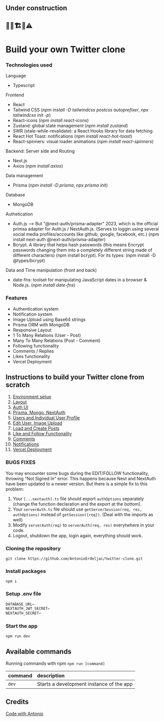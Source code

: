## Under construction

## 👷‍♂️🏗️🚧⚠️

# Build your own Twitter clone

### Technologies used

Language

-   Typescript

Frontend

-   React
-   Tailwind CSS (_npm install -D tailwindcss postcss autoprefixer_, _npx tailwindcss init -p_)
-   React-icons (_npm install react-icons_)
-   Zustand: global state management (_npm install zustand_)
-   SWR (stale-while-revalidate): a React Hooks library for data fetching.
-   React Hot Toast: notifications (_npm install react-hot-toast_)
-   React-spinners: visual loader animations (_npm install react-spinners_)

Backend: Server side and Routing

-   Next.js
-   Axios (_npm install axios_)

Data management

-   Prisma (_npm install -D prisma_, _npx prisma init_)

Database

-   MongoDB

Authetication

-   Auth.js --> But "@next-auth/prisma-adapter" 2023, which is the official primsa adapter for Auth.js / NextAuth.js. (Serves to loggin using several social media profiles/accounts like github, google, facebook, etc.) (npm install next-auth @next-auth/prisma-adapter)
-   Bcrypt. A library that helps hash passwords (this means Encrypt passwords changing them into a completely different string made of different characters) (npm install bcrypt). For its types: (npm install -D @types/bcrypt)

Data and Time manipulation (front and back)

-   date-fns: toolset for manipulating JavaScript dates in a browser & Node.js. (_npm install date-fns_)

### Features

-   Authentication system
-   Notification system
-   Image Upload using Base64 strings
-   Prisma ORM with MongoDB
-   Responsive Layout
-   1 To Many Relations (User - Post)
-   Many To Many Relations (Post - Comment)
-   Following functionality
-   Comments / Replies
-   Likes functionality
-   Vercel Deployment

## Instructions to build your Twitter clone from scratch

1. [Environment setup](https://github.com/rubenarturopj/twitter_clone_001/blob/main/01_Instructions/01_Environment_setup.md)
2. [Layout](https://github.com/rubenarturopj/twitter_clone_001/blob/main/01_Instructions/02_Layout.md)
3. [Auth UI](https://github.com/rubenarturopj/twitter_clone_001/blob/main/01_Instructions/03_Auth%20UI.md)
4. [Prisma, Mongo, NextAuth](https://github.com/rubenarturopj/twitter_clone_001/blob/main/01_Instructions/04_Prisma_mongo_nextauth.md)
5. [Users and Individual User Profile](https://github.com/rubenarturopj/twitter_clone_001/blob/main/01_Instructions/05_users_and_individual_profile.md)
6. [Edit User, Image Upload](https://github.com/rubenarturopj/twitter_clone_001/blob/main/01_Instructions/06_edit_user_image_upload.md)
7. [Load and Create Posts](https://github.com/rubenarturopj/twitter_clone_001/blob/main/01_Instructions/07_load_and_create_posts.md)
8. [Like and Follow Functionality](https://github.com/rubenarturopj/twitter_clone_001/blob/main/01_Instructions/08_like_and_follow_functionality.md)
9. [Comments](https://github.com/rubenarturopj/twitter_clone_001/blob/main/01_Instructions/09_comments.md)
10. [Notifications](https://github.com/rubenarturopj/twitter_clone_001/blob/main/01_Instructions/10_notifications.md)
11. [Vercel Deployment](https://github.com/rubenarturopj/twitter_clone_001/blob/main/01_Instructions/11_vercel_deployment.md)

### BUGS FIXES

You may encounter some bugs during the EDIT/FOLLOW functionality, throwing "Not Signed In" error. This happens because Next and NextAuth have been updated to a newer version. But there is a simple fix to this problem:

1. Your `[...nextauth].ts` file should export `authOptions` separately (change the function declaration and the export at the bottom).
2. Your `serverAuth.ts` file should use `getServerSession(req, res, authOptions)` instead of `getSession({req})`. (Deal with the imports as well)
3. Modify `serverAuth(req)` to `serverAuth(req, res)` everytwhere in your code.
4. Logout, shutdown the app, login again, everything should work.

### Cloning the repository

```shell
git clone https://github.com/AntonioErdeljac/twitter-clone.git
```

### Install packages

```shell
npm i
```

### Setup .env file

```js
DATABASE_URL=
NEXTAUTH_JWT_SECRET=
NEXTAUTH_SECRET=
```

### Start the app

```shell
npm run dev
```

## Available commands

Running commands with npm `npm run [command]`

| command | description                              |
| :------ | :--------------------------------------- |
| `dev`   | Starts a development instance of the app |

## Credits

[Code with Antonio](https://youtu.be/ytkG7RT6SvU)
